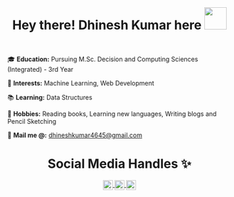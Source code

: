  <br>
 
 <h1 align ="center"> Hey there! Dhinesh Kumar here <img src="https://github.com/TheDudeThatCode/TheDudeThatCode/blob/master/Assets/Hi.gif" width="50px"> </h1>
 
 <br>
 
 🎓 <b>Education:</b> Pursuing M.Sc. Decision and Computing Sciences (Integrated) - 3rd Year
 
 🤔 <b>Interests:</b> Machine Learning, Web Development
 
 📚 <b>Learning:</b> Data Structures 
 
 🎨 <b>Hobbies:</b> Reading books, Learning new languages, Writing blogs and Pencil Sketching
 
 📜 <b>Mail me @:</b> dhineshkumar4645@gmail.com
 
 
 <h1 align = "center"> Social Media Handles ✨ </h1>

 <p align="center">
  <a href="https://www.linkedin.com/in/dhinesh-kumar-04/">
    <img align="center" alt="Dhinesh's LinkedIn" width="22px" src="https://cdn.jsdelivr.net/npm/simple-icons@v3/icons/linkedin.svg" />
  </a>
  <a href="https://www.instagram.com/imdhinesh_/">
    <img align="center" alt="Dhinesh's Instagram" width="22px" src="https://cdn.jsdelivr.net/npm/simple-icons@v3/icons/instagram.svg" />
  </a>
  <a href="https://medium.com/@dhinesh_kumar">
    <img align="center" alt="Dhinesh's Medium" width="22px" src="https://cdn.jsdelivr.net/npm/simple-icons@v3/icons/medium.svg" />
  </a>
</p>
 

<!---
dhinesh04/dhinesh04 is a ✨ special ✨ repository because its `README.md` (this file) appears on your GitHub profile.
You can click the Preview link to take a look at your changes.
--->
